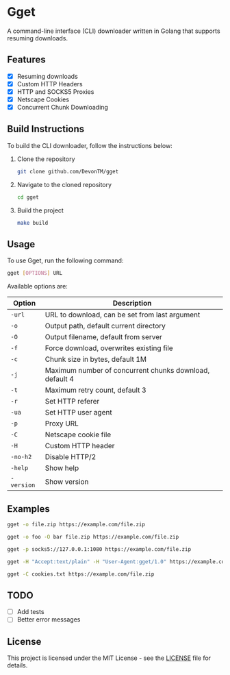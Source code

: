 # Gget

A command-line interface (CLI) downloader written in Golang that supports resuming downloads.

## Features

- [x] Resuming downloads
- [x] Custom HTTP Headers
- [x] HTTP and SOCKS5 Proxies
- [x] Netscape Cookies
- [x] Concurrent Chunk Downloading

## Build Instructions

To build the CLI downloader, follow the instructions below:

1. Clone the repository
    ```bash
    git clone github.com/DevonTM/gget
    ```
2. Navigate to the cloned repository
    ```bash
    cd gget
    ```
3. Build the project
    ```bash
    make build
    ```

## Usage

To use Gget, run the following command:

```bash
gget [OPTIONS] URL
```

Available options are:

| Option | Description |
| --- | --- |
| `-url` | URL to download, can be set from last argument |
| `-o` | Output path, default current directory |
| `-O` | Output filename, default from server |
| `-f` | Force download, overwrites existing file |
| `-c` | Chunk size in bytes, default 1M |
| `-j` | Maximum number of concurrent chunks download, default 4 |
| `-t` | Maximum retry count, default 3 |
| `-r` | Set HTTP referer |
| `-ua` | Set HTTP user agent |
| `-p` | Proxy URL |
| `-C` | Netscape cookie file |
| `-H` | Custom HTTP header |
| `-no-h2` | Disable HTTP/2 |
| `-help` | Show help |
| `-version` | Show version |

## Examples
    
```bash
gget -o file.zip https://example.com/file.zip
```
```bash
gget -o foo -O bar file.zip https://example.com/file.zip
```
```bash
gget -p socks5://127.0.0.1:1080 https://example.com/file.zip
```
```bash
gget -H "Accept:text/plain" -H "User-Agent:gget/1.0" https://example.com/file.zip
```
```bash
gget -C cookies.txt https://example.com/file.zip
```

## TODO

- [ ] Add tests
- [ ] Better error messages

## License

This project is licensed under the MIT License - see the [LICENSE](LICENSE) file for details.
